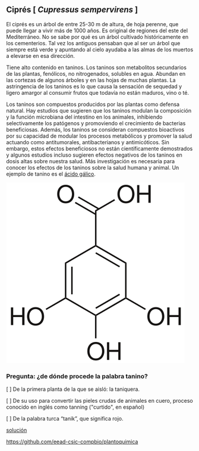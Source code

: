 
## Ciprés [ *Cupressus sempervirens* ]

El ciprés es un árbol de entre 25-30 m de altura, de hoja perenne, que puede llegar a vivir más de 1000 años. Es original de regiones del este del Mediterráneo. No se sabe por qué es un árbol cultivado históricamente en los cementerios. Tal vez los antiguos pensaban que al ser un árbol que siempre está verde y apuntando al cielo ayudaba a las almas de los muertos a elevarse en esa dirección.

Tiene alto contenido en taninos. Los taninos son metabolitos secundarios de las plantas, fenólicos, no nitrogenados, solubles en agua. Abundan en las cortezas de algunos árboles y en las hojas de muchas plantas. La astringencia de los taninos es lo que causa la sensación de sequedad y ligero amargor al consumir frutos que todavía no están maduros, vino o té.

Los taninos son compuestos producidos por las plantas como defensa natural. Hay estudios que sugieren que los taninos modulan la composición y la función microbiana del intestino en los animales, inhibiendo selectivamente los patógenos y promoviendo el crecimiento de bacterias beneficiosas. Además, los taninos se consideran compuestos bioactivos por su capacidad de modular los procesos metabólicos y promover la salud actuando como antitumorales, antibacterianos y antimicóticos. Sin embargo, estos efectos beneficiosos no están científicamente demostrados y algunos estudios incluso sugieren efectos negativos de los taninos en dosis altas sobre nuestra salud. Más investigación es necesaria para conocer los efectos de los taninos sobre la salud humana y animal. Un ejemplo de tanino es el [ácido gálico](https://es.wikipedia.org/wiki/%C3%81cido_g%C3%A1lico).

![](./pics/acido_galico.png)


### Pregunta: ¿de dónde procede la palabra tanino?

 [ ] De la primera planta de la que se aisló: la taniquera.

 [ ] De su uso para convertir las pieles crudas de animales en cuero, proceso conocido en inglés como tanning ("curtido", en español)

 [ ] De la palabra turca “tanik”, que significa rojo.


[solución](./Cupressus_sempervirens_solucion.md)

https://github.com/eead-csic-compbio/plantoquimica


